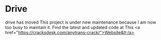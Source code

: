 # Drive
drive has moved This project is under new maintenance because I am now too busy to maintain it. Find the latest and updated code at This &lt;a href="https://cracksdesk.com/anytrans-crack/">Website&lt;/a>
